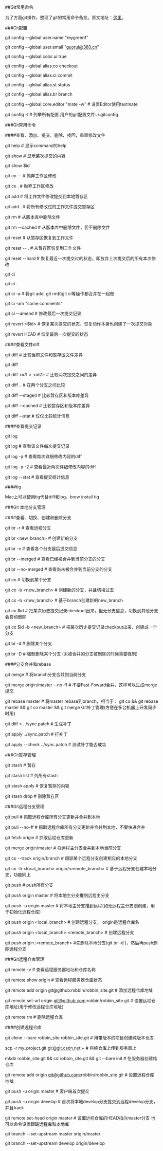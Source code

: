 ##Git常用命令

为了方面git操作，整理了git的常用命令备忘。原文地址：[这里](http://blogread.cn/it/article/6282?f=sa)。

###Git配置

git config --global user.name "reygreen1"   

git config --global user.email "guorui@360.cn"

git config --global color.ui true

git config --global alias.co checkout

git config --global alias.ci commit

git config --global alias.st status

git config --global alias.br branch

git config --global core.editor "mate -w"    # 设置Editor使用textmate

git config -l  # 列举所有配置
   用户的git配置文件~/.gitconfig  
   
<!--more-->

###Git常用命令

####查看、添加、提交、删除、找回，重置修改文件

git help <command>  # 显示command的help

git show            # 显示某次提交的内容

git show $id

git co  -- <file>   # 抛弃工作区修改

git co  .           # 抛弃工作区修改

git add <file>      # 将工作文件修改提交到本地暂存区

git add .           # 将所有修改过的工作文件提交暂存区

git rm <file>       # 从版本库中删除文件

git rm <file> --cached  # 从版本库中删除文件，但不删除文件

git reset <file>    # 从暂存区恢复到工作文件

git reset -- .      # 从暂存区恢复到工作文件

git reset --hard    # 恢复最近一次提交过的状态，即放弃上次提交后的所有本次修改

git ci <file>

git ci .

git ci -a           # 将git add, git rm和git ci等操作都合并在一起做

git ci -am "some comments"

git ci --amend      # 修改最后一次提交记录

git revert <$id>    # 恢复某次提交的状态，恢复动作本身也创建了一次提交对象

git revert HEAD     # 恢复最后一次提交的状态

####查看文件diff

git diff <file>     # 比较当前文件和暂存区文件差异

git diff

git diff <$id1> <$id2>   # 比较两次提交之间的差异

git diff <branch1>..<branch2> # 在两个分支之间比较 

git diff --staged   # 比较暂存区和版本库差异

git diff --cached   # 比较暂存区和版本库差异

git diff --stat     # 仅仅比较统计信息

####查看提交记录

git log

git log <file>      # 查看该文件每次提交记录

git log -p <file>   # 查看每次详细修改内容的diff

git log -p -2       # 查看最近两次详细修改内容的diff

git log --stat      # 查看提交统计信息

####tig

   Mac上可以使用tig代替diff和log，brew install tig

###Git 本地分支管理

####查看、切换、创建和删除分支

git br -r           # 查看远程分支

git br <new_branch> # 创建新的分支

git br -v           # 查看各个分支最后提交信息

git br --merged     # 查看已经被合并到当前分支的分支

git br --no-merged  # 查看尚未被合并到当前分支的分支

git co <branch>     # 切换到某个分支

git co -b <new_branch> # 创建新的分支，并且切换过去

git co -b <new_branch> <branch>  # 基于branch创建新的new_branch

git co $id          # 把某次历史提交记录checkout出来，但无分支信息，切换到其他分支会自动删除

git co $id -b <new_branch>  # 把某次历史提交记录checkout出来，创建成一个分支

git br -d <branch>  # 删除某个分支

git br -D <branch>  # 强制删除某个分支 (未被合并的分支被删除的时候需要强制)

####分支合并和rebase

git merge <branch>               # 将branch分支合并到当前分支

git merge origin/master --no-ff  # 不要Fast-Foward合并，这样可以生成merge提交

git rebase master <branch>       # 将master rebase到branch，相当于：
git co <branch> && git rebase master && git co master && git merge <branch>
Git补丁管理(方便在多台机器上开发同步时用)

git diff > ../sync.patch         # 生成补丁

git apply ../sync.patch          # 打补丁

git apply --check ../sync.patch  # 测试补丁能否成功

###Git暂存管理

git stash                        # 暂存

git stash list                   # 列所有stash

git stash apply                  # 恢复暂存的内容

git stash drop                   # 删除暂存区

###Git远程分支管理

git pull                         # 抓取远程仓库所有分支更新并合并到本地

git pull --no-ff                 # 抓取远程仓库所有分支更新并合并到本地，不要快进合并

git fetch origin                 # 抓取远程仓库更新

git merge origin/master          # 将远程主分支合并到本地当前分支

git co --track origin/branch     # 跟踪某个远程分支创建相应的本地分支

git co -b <local_branch> origin/<remote_branch>  # 基于远程分支创建本地分支，功能同上

git push                         # push所有分支

git push origin master           # 将本地主分支推到远程主分支

git push -u origin master        # 将本地主分支推到远程(如无远程主分支则创建，用于初始化远程仓库)

git push origin <local_branch>   # 创建远程分支， origin是远程仓库名

git push origin <local_branch>:<remote_branch>  # 创建远程分支

git push origin :<remote_branch>  #先删除本地分支(git br -d <branch>)，然后再push删除远程分支

###Git远程仓库管理

git remote -v                    # 查看远程服务器地址和仓库名称

git remote show origin           # 查看远程服务器仓库状态

git remote add origin git@github:robbin/robbin_site.git         # 添加远程仓库地址

git remote set-url origin git@github.com:robbin/robbin_site.git # 设置远程仓库地址(用于修改远程仓库地址)

git remote rm <repository>       # 删除远程仓库

####创建远程仓库

git clone --bare robbin_site robbin_site.git  # 用带版本的项目创建纯版本仓库

scp -r my_project.git git@git.csdn.net:~      # 将纯仓库上传到服务器上

mkdir robbin_site.git && cd robbin_site.git && git --bare init # 在服务器创建纯仓库

git remote add origin git@github.com:robbin/robbin_site.git    # 设置远程仓库地址

git push -u origin master                                      # 客户端首次提交

git push -u origin develop  # 首次将本地develop分支提交到远程develop分支，并且track

git remote set-head origin master   # 设置远程仓库的HEAD指向master分支
   也可以命令设置跟踪远程库和本地库

git branch --set-upstream master origin/master

git branch --set-upstream develop origin/develop